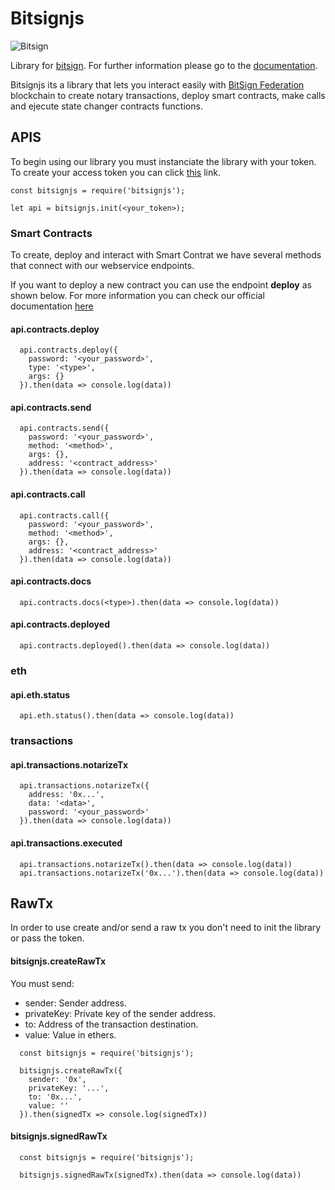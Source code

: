# Bitsignjs

![Bitsign](https://bitsign.io/img/logos/logo.png "Bitsign Logo")

Library for [bitsign](http://www.bitsign.io). For further information please go to the [documentation](https://bitsign.docs.apiary.io).

Bitsignjs its a library that lets you interact easily with [BitSign Federation](https://stats.bitsign.io) blockchain to create notary transactions, deploy smart contracts, make calls and ejecute state changer contracts functions.

## APIS
To begin using our library you must instanciate the library with your token. To create your access token you can click [this](https://bitsign.docs.apiary.io/#reference/0/user-endpoints/new-user) link.

```
const bitsignjs = require('bitsignjs');

let api = bitsignjs.init(<your_token>);
```

### Smart Contracts
To create, deploy and interact with Smart Contrat we have several methods that connect with our webservice endpoints.

If you want to deploy a new contract you can use the endpoint **deploy** as shown below. For more information you can check our official documentation [here](https://bitsign.readthedocs.io/en/latest/)
#### api.contracts.deploy

```
  api.contracts.deploy({
    password: '<your_password>',
    type: '<type>',
    args: {}
  }).then(data => console.log(data))
```

#### api.contracts.send

```
  api.contracts.send({
    password: '<your_password>',
    method: '<method>',
    args: {},
    address: '<contract_address>'
  }).then(data => console.log(data))
```

#### api.contracts.call

```
  api.contracts.call({
    password: '<your_password>',
    method: '<method>',
    args: {},
    address: '<contract_address>'
  }).then(data => console.log(data))
```

#### api.contracts.docs

```
  api.contracts.docs(<type>).then(data => console.log(data))
```

#### api.contracts.deployed

```
  api.contracts.deployed().then(data => console.log(data))
```

### eth
#### api.eth.status

```
  api.eth.status().then(data => console.log(data))
```

### transactions
#### api.transactions.notarizeTx

```
  api.transactions.notarizeTx({
    address: '0x...',
    data: '<data>',
    password: '<your_password>'
  }).then(data => console.log(data))
```

#### api.transactions.executed

```
  api.transactions.notarizeTx().then(data => console.log(data))
  api.transactions.notarizeTx('0x...').then(data => console.log(data))
```

## RawTx
In order to use create and/or send a raw tx you don't need to init the library or pass the token.

#### bitsignjs.createRawTx
You must send:
* sender: Sender address.
* privateKey: Private key of the sender address.
* to: Address of the transaction destination.
* value: Value in ethers.

```
  const bitsignjs = require('bitsignjs');

  bitsignjs.createRawTx({
    sender: '0x',
    privateKey: '...',
    to: '0x...',
    value: ''
  }).then(signedTx => console.log(signedTx))
```

#### bitsignjs.signedRawTx

```
  const bitsignjs = require('bitsignjs');

  bitsignjs.signedRawTx(signedTx).then(data => console.log(data))
```
